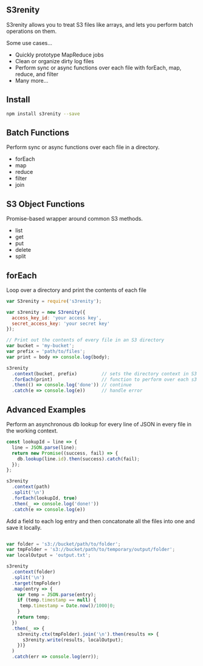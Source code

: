 ## S3renity
S3renity allows you to treat S3 files like arrays, and lets you perform batch operations on them.

Some use cases...
- Quickly prototype MapReduce jobs
- Clean or organize dirty log files
- Perform sync or async functions over each file with forEach, map, reduce, and filter
- Many more...

## Install
```bash
npm install s3renity --save
```

## Batch Functions
Perform sync or async functions over each file in a directory.
- forEach
- map
- reduce
- filter
- join

## S3 Object Functions
Promise-based wrapper around common S3 methods.
- list
- get
- put
- delete
- split

## forEach
Loop over a directory and print the contents of each file
```javascript
var S3renity = require('s3renity');

var s3renity = new S3renity({
  access_key_id: 'your access key',
  secret_access_key: 'your secret key'
});

// Print out the contents of every file in an S3 directory
var bucket = 'my-bucket';
var prefix = 'path/to/files';
var print = body => console.log(body);

s3renity
  .context(bucket, prefix)         // sets the directory context in S3
  .forEach(print)                  // function to perform over each s3 object
  .then(() => console.log('done')) // continue
  .catch(e => console.log(e))      // handle error
```

## Advanced Examples
Perform an asynchronous db lookup for every line of JSON in every file in the working context.
```javascript
const lookupId = line => {
  line = JSON.parse(line);
  return new Promise((success, fail) => {
    db.lookup(line.id).then(success).catch(fail);
  });
};

s3renity
  .context(path)
  .split('\n')
  .forEach(lookupId, true)
  .then(_ => console.log('done!'))
  .catch(e => console.log(e))
```

Add a field to each log entry and then concatonate all the files into one and save it locally.
```javascript

var folder = 's3://bucket/path/to/folder';
var tmpFolder = 's3://bucket/path/to/temporary/output/folder';
var localOutput = 'output.txt';

s3renity
  .context(folder)
  .split('\n')
  .target(tmpFolder)
  .map(entry => {
    var temp = JSON.parse(entry);
    if (temp.timestamp == null) {
     temp.timestamp = Date.now()/1000|0;
    }
    return temp;
  })
  .then(_ => {
    s3renity.ctx(tmpFolder).join('\n').then(results => {
      s3renity.write(results, localOutput);
    })}
  )
  .catch(err => console.log(err));
```
